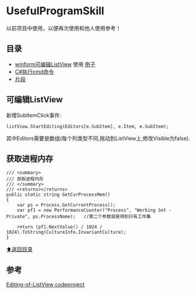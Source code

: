 # UsefulProgramSkill
以前项目中使用，以便再次使用和他人使用参考！

## <a name="toc"></a> 目录

- [winform可编辑ListView](src/cs/EditableListView.cs) 使用 [例子](#EditListView)
- [C#执行cmd命令](src/cs/ShellManager.cs)
- [片段](#snippet)




## <a id="#EditListView">可编辑ListView</a>
新增SubItemClick事件:
```
listView.StartEditing(Editors[e.SubItem], e.Item, e.SubItem);
```
其中Editors需要是数组(每个列类型不同,拖动到ListView上,修改Visible为false).

## <a id="#snippet">获取进程内存</a>

```
/// <summary>
/// 获取进程内存
/// </summary>
/// <returns></returns>
public static string GetCurProcessMem()
{
    var ps = Process.GetCurrentProcess();
    var pf1 = new PerformanceCounter("Process", "Working Set - Private", ps.ProcessName);   //第二个参数就是得到只有工作集

    return (pf1.NextValue() / 1024 / 1024).ToString(CultureInfo.InvariantCulture);
}
```

[⬆︎返回目录](#toc)

## 参考
[Editing-of-ListView codeproject](https://www.codeproject.com/Articles/6646/In-place-Editing-of-ListView-subitems)
